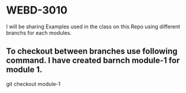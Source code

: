 # WEBD-3010
I will be sharing Examples used in the class on this Repo using different branchs for each modules.

## To checkout between branches use following command. I have created barnch module-1 for module 1.
git checkout module-1

